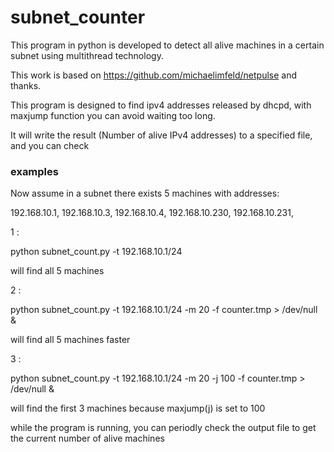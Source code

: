 # subnet_counter
This program in python is developed to detect all alive machines in a certain subnet using multithread technology.

This work is based on https://github.com/michaelimfeld/netpulse and thanks.

This program is designed to find ipv4 addresses released by dhcpd, with maxjump function you can avoid waiting too long.

It will write the result (Number of alive IPv4 addresses) to a specified file, and you can check 

### examples
Now assume in a subnet there exists 5 machines with addresses: 

192.168.10.1,
192.168.10.3,
192.168.10.4,
192.168.10.230,
192.168.10.231,

1 :

python subnet_count.py -t 192.168.10.1/24

will find all 5 machines

2 :

python subnet_count.py -t 192.168.10.1/24 -m 20 -f counter.tmp > /dev/null &

will find all 5 machines faster

3 :

python subnet_count.py -t 192.168.10.1/24 -m 20 -j 100 -f counter.tmp > /dev/null &

will find the first 3 machines because maxjump(j) is set to 100

while the program is running, you can periodly check the output file to get the current number of alive machines
